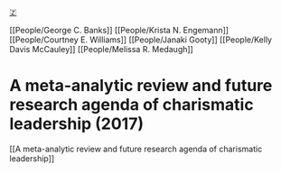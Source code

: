 [🇿](zotero://select/groups/5641742/items/ERIZS8B2)

[[People/George C. Banks]] [[People/Krista N. Engemann]] [[People/Courtney E. Williams]] [[People/Janaki Gooty]] [[People/Kelly Davis McCauley]] [[People/Melissa R. Medaugh]] 
# A meta-analytic review and future research agenda of charismatic leadership (2017)

[[A meta-analytic review and future research agenda of charismatic leadership]]